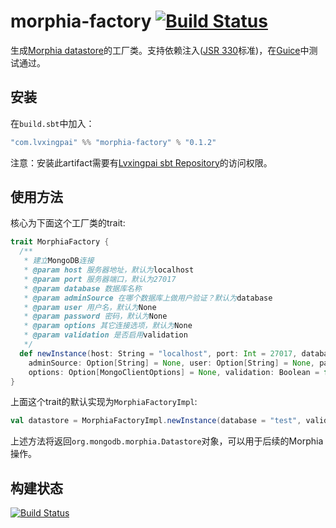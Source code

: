 # morphia-factory [![Build Status](http://ci2.lvxingpai.com/buildStatus/icon?job=MorphiaFactory)](http://ci2.lvxingpai.com/job/MorphiaFactory)

生成[Morphia datastore](https://github.com/mongodb/morphia/wiki/Datastore)的工厂类。支持依赖注入([JSR 330](https://jcp.org/en/jsr/detail?id=330)标准)，在[Guice](https://github.com/google/guice)中测试通过。

## 安装

在`build.sbt`中加入：

```sbt
"com.lvxingpai" %% "morphia-factory" % "0.1.2"
```

注意：安装此artifact需要有[Lvxingpai sbt Repository](http://nexus.lvxingpai.com)的访问权限。

## 使用方法

核心为下面这个工厂类的trait:

```scala
trait MorphiaFactory {
  /**
   * 建立MongoDB连接
   * @param host 服务器地址，默认为localhost
   * @param port 服务器端口，默认为27017
   * @param database 数据库名称
   * @param adminSource 在哪个数据库上做用户验证？默认为database
   * @param user 用户名，默认为None
   * @param password 密码，默认为None
   * @param options 其它连接选项，默认为None
   * @param validation 是否启用validation
   */
  def newInstance(host: String = "localhost", port: Int = 27017, database: String = "local",
    adminSource: Option[String] = None, user: Option[String] = None, password: Option[String] = None,
    options: Option[MongoClientOptions] = None, validation: Boolean = false): Datastore
}
```

上面这个trait的默认实现为`MorphiaFactoryImpl`:

```scala
val datastore = MorphiaFactoryImpl.newInstance(database = "test", validation = true)
```

上述方法将返回`org.mongodb.morphia.Datastore`对象，可以用于后续的Morphia操作。

## 构建状态

[![Build Status](http://ci2.lvxingpai.com/buildStatus/icon?job=MorphiaFactory)](http://ci2.lvxingpai.com/job/MorphiaFactory)